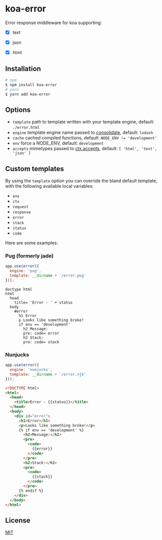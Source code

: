 # koa-error

Error response middleware for koa supporting:

- [x] text
- [x] json
- [x] html


## Installation

```bash
# npm
$ npm install koa-error
# yarn
$ yarn add koa-error
```


## Options

  - `template` path to template written with your template engine, default: `./error.html`
  - `engine` template engine name passed to [consolidate](https://github.com/tj/consolidate.js), default: `lodash`
  - `cache` cached compiled functions, default: `NODE_ENV != 'development'`
  - `env` force a NODE_ENV, default: `development`
  - `accepts` mimetypes passed to [ctx.accepts](https://github.com/koajs/koa/blob/master/docs/api/request.md#requestacceptstypes), default: `[ 'html', 'text', 'json' ]`


## Custom templates

By using the `template` option you can override the bland default template,
with the following available local variables:

  - `env`
  - `ctx`
  - `request`
  - `response`
  - `error`
  - `stack`
  - `status`
  - `code`

Here are some examples:

### Pug (formerly jade)

```js
app.use(error({
  engine: 'pug',
  template: __dirname + '/error.pug'
}));
```

```jade
doctype html
html
  head
    title= 'Error - ' + status
  body
    #error
      h1 Error
      p Looks like something broke!
      if env == 'development'
        h2 Message:
        pre: code= error
        h2 Stack:
        pre: code= stack
```

### Nunjucks

```js
app.use(error({
  engine: 'nunjucks',
  template: __dirname + '/error.njk'
}));
```

```html
<!DOCTYPE html>
<html>
  <head>
    <title>Error - {{status}}</title>
  </head>
  <body>
    <div id="error">
      <h1>Error</h1>
      <p>Looks like something broke!</p>
      {% if env == 'development' %}
        <h2>Message:</h2>
        <pre>
          <code>
            {{error}}
          </code>
        </pre>
        <h2>Stack:</h2>
        <pre>
          <code>
            {{stack}}
          </code>
        </pre>
      {% endif %}
    </div>
  </body>
</html>
```


## License

[MIT](LICENSE)
